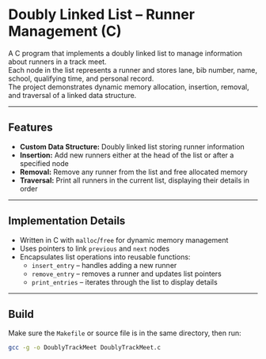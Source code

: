 # Doubly Linked List – Runner Management (C)

A C program that implements a doubly linked list to manage information about runners in a track meet.  
Each node in the list represents a runner and stores lane, bib number, name, school, qualifying time, and personal record.  
The project demonstrates dynamic memory allocation, insertion, removal, and traversal of a linked data structure.  

---

## Features
- **Custom Data Structure:** Doubly linked list storing runner information  
- **Insertion:** Add new runners either at the head of the list or after a specified node  
- **Removal:** Remove any runner from the list and free allocated memory  
- **Traversal:** Print all runners in the current list, displaying their details in order  

---

## Implementation Details
- Written in C with `malloc`/`free` for dynamic memory management  
- Uses pointers to link `previous` and `next` nodes  
- Encapsulates list operations into reusable functions:  
  - `insert_entry` – handles adding a new runner  
  - `remove_entry` – removes a runner and updates list pointers  
  - `print_entries` – iterates through the list to display details  

---

## Build
Make sure the `Makefile` or source file is in the same directory, then run:
```bash
gcc -g -o DoublyTrackMeet DoublyTrackMeet.c
